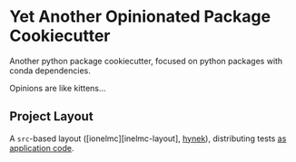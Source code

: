 # Yet Another Opinionated Package Cookiecutter

Another python package cookiecutter, focused on python packages with conda dependencies.

Opinions are like kittens...

## Project Layout

A `src`-based layout ([ionelmc][inelmc-layout], [hynek][hynek-layout]), distributing tests [as application code][pytest-layout].

[ionelmc-layout]: https://blog.ionelmc.ro/2014/05/25/python-packaging/
[hynek-layout]: https://hynek.me/articles/testing-packaging/
[pytest-layout]: https://docs.pytest.org/en/latest/goodpractices.html#choosing-a-test-layout-import-rules
